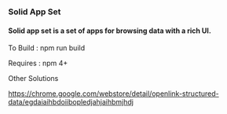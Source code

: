 ### **Solid App Set**

#### Solid app set is a set of apps for browsing data with a rich UI.

To Build : npm run build

Requires : npm 4+

Other Solutions

https://chrome.google.com/webstore/detail/openlink-structured-data/egdaiaihbdoiibopledjahjaihbmjhdj

